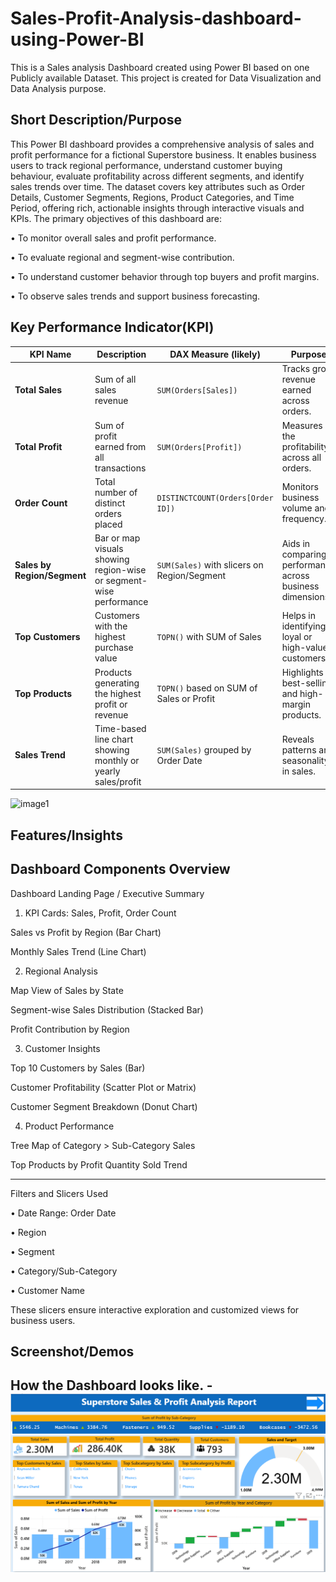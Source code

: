# Sales-Profit-Analysis-dashboard-using-Power-BI
This is a Sales analysis Dashboard created using Power BI based on one Publicly available Dataset. This project is created for Data Visualization and Data Analysis purpose.
## Short Description/Purpose

This Power BI dashboard provides a comprehensive analysis of sales and profit performance for a fictional Superstore business. It enables business users to track regional performance, understand customer buying behaviour, evaluate profitability across different segments, and identify sales trends over time.
The dataset covers key attributes such as Order Details, Customer Segments, Regions, Product Categories, and Time Period, offering rich, actionable insights through interactive visuals and KPIs.
The primary objectives of this dashboard are: 

•	To monitor overall sales and profit performance.

•	To evaluate regional and segment-wise contribution.

•	To understand customer behavior through top buyers and profit margins.

•	To observe sales trends and support business forecasting.

## Key Performance Indicator(KPI)

| **KPI Name**               | **Description**                                              | **DAX Measure (likely)**                      | **Purpose**                                           |
|----------------------------|-------------------------------------------------------------|-----------------------------------------------|-------------------------------------------------------|
| **Total Sales**            | Sum of all sales revenue                                    | `SUM(Orders[Sales])`                          | Tracks gross revenue earned across orders.            |
| **Total Profit**           | Sum of profit earned from all transactions                  | `SUM(Orders[Profit])`                         | Measures the profitability across all orders.         |
| **Order Count**            | Total number of distinct orders placed                      | `DISTINCTCOUNT(Orders[Order ID])`             | Monitors business volume and frequency.               |
| **Sales by Region/Segment**| Bar or map visuals showing region-wise or segment-wise performance | `SUM(Sales)` with slicers on Region/Segment   | Aids in comparing performance across business dimensions. |
| **Top Customers**          | Customers with the highest purchase value                   | `TOPN()` with SUM of Sales                    | Helps in identifying loyal or high-value customers.    |
| **Top Products**           | Products generating the highest profit or revenue           | `TOPN()` based on SUM of Sales or Profit      | Highlights best-selling and high-margin products.      |
| **Sales Trend**            | Time-based line chart showing monthly or yearly sales/profit| `SUM(Sales)` grouped by Order Date            | Reveals patterns and seasonality in sales.            |

![image1](image1)
## Features/Insights

## Dashboard Components Overview

Dashboard Landing Page / Executive Summary
  

1. KPI Cards: Sales, Profit, Order Count

Sales vs Profit by Region (Bar Chart)

Monthly Sales Trend (Line Chart)

2. Regional Analysis
 
Map View of Sales by State

Segment-wise Sales Distribution (Stacked Bar)

Profit Contribution by Region

3. Customer Insights

Top 10 Customers by Sales (Bar)

Customer Profitability (Scatter Plot or Matrix)

Customer Segment Breakdown (Donut Chart)

4. Product Performance

Tree Map of Category > Sub-Category Sales

Top Products by Profit
Quantity Sold Trend
________________________________________
Filters and Slicers Used

•	Date Range: Order Date

•	Region

•	Segment

•	Category/Sub-Category

•	Customer Name

These slicers ensure interactive exploration and customized views for business users.


## Screenshot/Demos

## How the Dashboard looks like. - ![Alt Text](https://github.com/s-barman/Sales-Profit-Analysis-dashboard-using-Power-BI/blob/main/Screenshot_Superstore_Dashboard.png)


